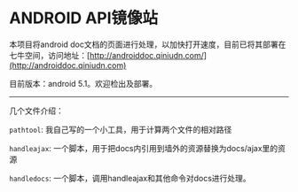 ANDROID API镜像站
=

本项目将android doc文档的页面进行处理，以加快打开速度，目前已将其部署在七牛空间，访问地址：[http://androiddoc.qiniudn.com/](http://androiddoc.qiniudn.com)

目前版本：android 5.1。欢迎检出及部署。

---

几个文件介绍：

`pathtool`: 我自己写的一个小工具，用于计算两个文件的相对路径

`handleajax`: 一个脚本，用于把docs内引用到墙外的资源替换为docs/ajax里的资源

`handledocs`: 一个脚本，调用handleajax和其他命令对docs进行处理。

